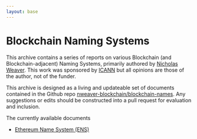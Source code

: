 ```yaml
---
layout: base
---
```


# Blockchain Naming Systems

This archive contains a series of reports on various Blockchain (and
Blockchain-adjacent) Naming Systems, primarily authored by [Nicholas
Weaver](mailto://nweaver@icsi.berkeley.edu.com).  This work was sponsored by
[ICANN](https://www.icann.org) but all opinions are those of the
author, not of the funder.

This archive is designed as a living and updateable set of documents
contained in the Github repo
[nweaver-blockchain/blockchain-names](https://github.com/nweaver-blockchain/blockchain-names/).
Any suggestions or edits should be constructed into a pull request for
evaluation and inclusion.

The currently available documents

- [Ethereum Name System (ENS)](ens)
